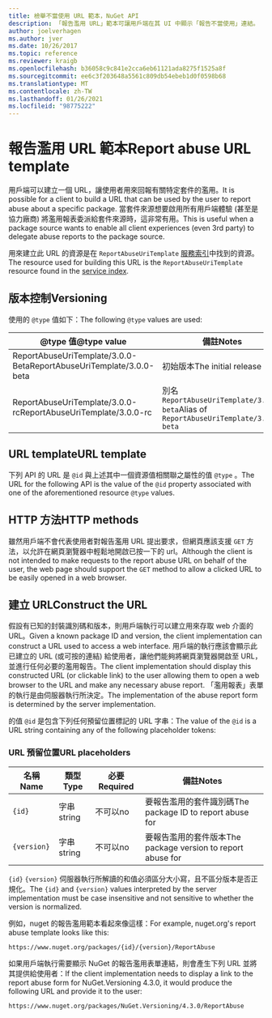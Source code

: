 ```yaml
---
title: 檢舉不當使用 URL 範本，NuGet API
description: 「報告濫用 URL」範本可讓用戶端在其 UI 中顯示「報告不當使用」連結。
author: joelverhagen
ms.author: jver
ms.date: 10/26/2017
ms.topic: reference
ms.reviewer: kraigb
ms.openlocfilehash: b36058c9c841e2cca6eb61121ada8275f1525a8f
ms.sourcegitcommit: ee6c3f203648a5561c809db54ebeb1d0f0598b68
ms.translationtype: MT
ms.contentlocale: zh-TW
ms.lasthandoff: 01/26/2021
ms.locfileid: "98775222"
---
```

# <a name="report-abuse-url-template"></a><span data-ttu-id="94415-103">報告濫用 URL 範本</span><span class="sxs-lookup"><span data-stu-id="94415-103">Report abuse URL template</span></span>

<span data-ttu-id="94415-104">用戶端可以建立一個 URL，讓使用者用來回報有關特定套件的濫用。</span><span class="sxs-lookup"><span data-stu-id="94415-104">It is possible for a client to build a URL that can be used by the user to report abuse about a specific package.</span></span> <span data-ttu-id="94415-105">當套件來源想要啟用所有用戶端體驗 (甚至是協力廠商) 將濫用報表委派給套件來源時，這非常有用。</span><span class="sxs-lookup"><span data-stu-id="94415-105">This is useful when a package source wants to enable all client experiences (even 3rd party) to delegate abuse reports to the package source.</span></span>

<span data-ttu-id="94415-106">用來建立此 URL 的資源是在 `ReportAbuseUriTemplate` [服務索引](service-index.md)中找到的資源。</span><span class="sxs-lookup"><span data-stu-id="94415-106">The resource used for building this URL is the `ReportAbuseUriTemplate` resource found in the [service index](service-index.md).</span></span>

## <a name="versioning"></a><span data-ttu-id="94415-107">版本控制</span><span class="sxs-lookup"><span data-stu-id="94415-107">Versioning</span></span>

<span data-ttu-id="94415-108">使用的 `@type` 值如下：</span><span class="sxs-lookup"><span data-stu-id="94415-108">The following `@type` values are used:</span></span>

<span data-ttu-id="94415-109">@type 值</span><span class="sxs-lookup"><span data-stu-id="94415-109">@type value</span></span>                       | <span data-ttu-id="94415-110">備註</span><span class="sxs-lookup"><span data-stu-id="94415-110">Notes</span></span>
--------------------------------- | -----
<span data-ttu-id="94415-111">ReportAbuseUriTemplate/3.0.0-Beta</span><span class="sxs-lookup"><span data-stu-id="94415-111">ReportAbuseUriTemplate/3.0.0-beta</span></span> | <span data-ttu-id="94415-112">初始版本</span><span class="sxs-lookup"><span data-stu-id="94415-112">The initial release</span></span>
<span data-ttu-id="94415-113">ReportAbuseUriTemplate/3.0.0-rc</span><span class="sxs-lookup"><span data-stu-id="94415-113">ReportAbuseUriTemplate/3.0.0-rc</span></span>   | <span data-ttu-id="94415-114">別名 `ReportAbuseUriTemplate/3.0.0-beta`</span><span class="sxs-lookup"><span data-stu-id="94415-114">Alias of `ReportAbuseUriTemplate/3.0.0-beta`</span></span>

## <a name="url-template"></a><span data-ttu-id="94415-115">URL template</span><span class="sxs-lookup"><span data-stu-id="94415-115">URL template</span></span>

<span data-ttu-id="94415-116">下列 API 的 URL 是 `@id` 與上述其中一個資源值相關聯之屬性的值 `@type` 。</span><span class="sxs-lookup"><span data-stu-id="94415-116">The URL for the following API is the value of the `@id` property associated with one of the aforementioned resource `@type` values.</span></span>

## <a name="http-methods"></a><span data-ttu-id="94415-117">HTTP 方法</span><span class="sxs-lookup"><span data-stu-id="94415-117">HTTP methods</span></span>

<span data-ttu-id="94415-118">雖然用戶端不會代表使用者對報告濫用 URL 提出要求，但網頁應該支援 `GET` 方法，以允許在網頁瀏覽器中輕鬆地開啟已按一下的 url。</span><span class="sxs-lookup"><span data-stu-id="94415-118">Although the client is not intended to make requests to the report abuse URL on behalf of the user, the web page should support the `GET` method to allow a clicked URL to be easily opened in a web browser.</span></span>

## <a name="construct-the-url"></a><span data-ttu-id="94415-119">建立 URL</span><span class="sxs-lookup"><span data-stu-id="94415-119">Construct the URL</span></span>

<span data-ttu-id="94415-120">假設有已知的封裝識別碼和版本，則用戶端執行可以建立用來存取 web 介面的 URL。</span><span class="sxs-lookup"><span data-stu-id="94415-120">Given a known package ID and version, the client implementation can construct a URL used to access a web interface.</span></span> <span data-ttu-id="94415-121">用戶端的執行應該會顯示此已建立的 URL (或可按的連結) 給使用者，讓他們能夠將網頁瀏覽器開啟至 URL，並進行任何必要的濫用報告。</span><span class="sxs-lookup"><span data-stu-id="94415-121">The client implementation should display this constructed URL (or clickable link) to the user allowing them to open a web browser to the URL and make any necessary abuse report.</span></span> <span data-ttu-id="94415-122">「濫用報表」表單的執行是由伺服器執行所決定。</span><span class="sxs-lookup"><span data-stu-id="94415-122">The implementation of the abuse report form is determined by the server implementation.</span></span>

<span data-ttu-id="94415-123">的值 `@id` 是包含下列任何預留位置標記的 URL 字串：</span><span class="sxs-lookup"><span data-stu-id="94415-123">The value of the `@id` is a URL string containing any of the following placeholder tokens:</span></span>

### <a name="url-placeholders"></a><span data-ttu-id="94415-124">URL 預留位置</span><span class="sxs-lookup"><span data-stu-id="94415-124">URL placeholders</span></span>

<span data-ttu-id="94415-125">名稱</span><span class="sxs-lookup"><span data-stu-id="94415-125">Name</span></span>        | <span data-ttu-id="94415-126">類型</span><span class="sxs-lookup"><span data-stu-id="94415-126">Type</span></span>    | <span data-ttu-id="94415-127">必要</span><span class="sxs-lookup"><span data-stu-id="94415-127">Required</span></span> | <span data-ttu-id="94415-128">備註</span><span class="sxs-lookup"><span data-stu-id="94415-128">Notes</span></span>
----------- | ------- | -------- | -----
`{id}`      | <span data-ttu-id="94415-129">字串</span><span class="sxs-lookup"><span data-stu-id="94415-129">string</span></span>  | <span data-ttu-id="94415-130">不可以</span><span class="sxs-lookup"><span data-stu-id="94415-130">no</span></span>       | <span data-ttu-id="94415-131">要報告濫用的套件識別碼</span><span class="sxs-lookup"><span data-stu-id="94415-131">The package ID to report abuse for</span></span>
`{version}` | <span data-ttu-id="94415-132">字串</span><span class="sxs-lookup"><span data-stu-id="94415-132">string</span></span>  | <span data-ttu-id="94415-133">不可以</span><span class="sxs-lookup"><span data-stu-id="94415-133">no</span></span>       | <span data-ttu-id="94415-134">要報告濫用的套件版本</span><span class="sxs-lookup"><span data-stu-id="94415-134">The package version to report abuse for</span></span>

<span data-ttu-id="94415-135">`{id}` `{version}` 伺服器執行所解讀的和值必須區分大小寫，且不區分版本是否正規化。</span><span class="sxs-lookup"><span data-stu-id="94415-135">The `{id}` and `{version}` values interpreted by the server implementation must be case insensitive and not sensitive to whether the version is normalized.</span></span>

<span data-ttu-id="94415-136">例如，nuget 的報告濫用範本看起來像這樣：</span><span class="sxs-lookup"><span data-stu-id="94415-136">For example, nuget.org's report abuse template looks like this:</span></span>

```
https://www.nuget.org/packages/{id}/{version}/ReportAbuse
```

<span data-ttu-id="94415-137">如果用戶端執行需要顯示 NuGet 的報告濫用表單連結，則會產生下列 URL 並將其提供給使用者：</span><span class="sxs-lookup"><span data-stu-id="94415-137">If the client implementation needs to display a link to the report abuse form for NuGet.Versioning 4.3.0, it would produce the following URL and provide it to the user:</span></span>

```
https://www.nuget.org/packages/NuGet.Versioning/4.3.0/ReportAbuse
```
